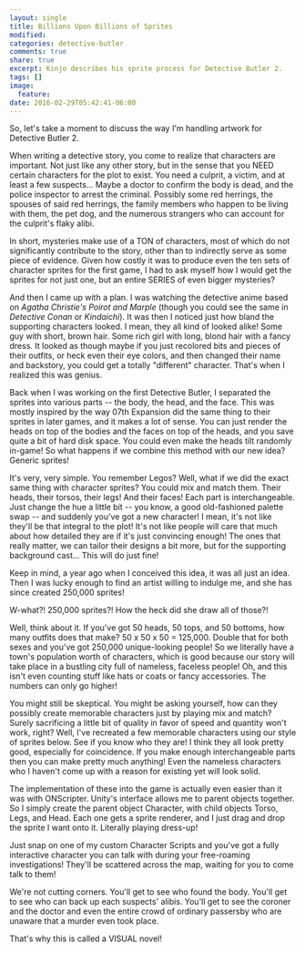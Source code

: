 ```yaml
---
layout: single
title: Billions Upon Billions of Sprites
modified:
categories: detective-butler
comments: true
share: true
excerpt: Kinjo describes his sprite process for Detective Butler 2.
tags: []
image:
  feature:
date: 2016-02-29T05:42:41-06:00
---
```


So, let's take a moment to discuss the way I'm handling artwork for Detective Butler 2.

When writing a detective story, you come to realize that characters are important. Not just like any other story, but in the sense that you NEED certain characters for the plot to exist. You need a culprit, a victim, and at least a few suspects... Maybe a doctor to confirm the body is dead, and the police inspector to arrest the criminal. Possibly some red herrings, the spouses of said red herrings, the family members who happen to be living with them, the pet dog, and the numerous strangers who can account for the culprit's flaky alibi.

In short, mysteries make use of a TON of characters, most of which do not significantly contribute to the story, other than to indirectly serve as some piece of evidence. Given how costly it was to produce even the ten sets of character sprites for the first game, I had to ask myself how I would get the sprites for not just one, but an entire SERIES of even bigger mysteries?

And then I came up with a plan. I was watching the detective anime based on _Agatha Christie's Poirot and Marple_ (though you could see the same in _Detective Conan_ or _Kindaichi_). It was then I noticed just how bland the supporting characters looked. I mean, they all kind of looked alike! Some guy with short, brown hair. Some rich girl with long, blond hair with a fancy dress. It looked as though maybe if you just recolored bits and pieces of their outfits, or heck even their eye colors, and then changed their name and backstory, you could get a totally "different" character.
That's when I realized this was genius.

Back when I was working on the first Detective Butler, I separated the sprites into various parts -- the body, the head, and the face. This was mostly inspired by the way 07th Expansion did the same thing to their sprites in later games, and it makes a lot of sense. You can just render the heads on top of the bodies and the faces on top of the heads, and you save quite a bit of hard disk space. You could even make the heads tilt randomly in-game!
So what happens if we combine this method with our new idea? Generic sprites!

It's very, very simple. You remember Legos? Well, what if we did the exact same thing with character sprites? You could mix and match them. Their heads, their torsos, their legs! And their faces! Each part is interchangeable. Just change the hue a little bit -- you know, a good old-fashioned palette swap -- and suddenly you've got a new character!
I mean, it's not like they'll be that integral to the plot! It's not like people will care that much about how detailed they are if it's just convincing enough! The ones that really matter, we can tailor their designs a bit more, but for the supporting background cast... This will do just fine!

Keep in mind, a year ago when I conceived this idea, it was all just an idea. Then I was lucky enough to find an artist willing to indulge me, and she has since created 250,000 sprites!

W-what?! 250,000 sprites?! How the heck did she draw all of those?!

Well, think about it. If you've got 50 heads, 50 tops, and 50 bottoms, how many outfits does that make? 50 x 50 x 50 = 125,000. Double that for both sexes and you've got 250,000 unique-looking people! So we literally have a town's population worth of characters, which is good because our story will take place in a bustling city full of nameless, faceless people! Oh, and this isn't even counting stuff like hats or coats or fancy accessories. The numbers can only go higher!

You might still be skeptical. You might be asking yourself, how can they possibly create memorable characters just by playing mix and match? Surely sacrificing a little bit of quality in favor of speed and quantity won't work, right? Well, I've recreated a few memorable characters using our style of sprites below. See if you know who they are!
I think they all look pretty good, especially for coincidence. If you make enough interchangeable parts then you can make pretty much anything! Even the nameless characters who I haven't come up with a reason for existing yet will look solid.

The implementation of these into the game is actually even easier than it was with ONScripter. Unity's interface allows me to parent objects together. So I simply create the parent object Character, with child objects Torso, Legs, and Head. Each one gets a sprite renderer, and I just drag and drop the sprite I want onto it. Literally playing dress-up!

Just snap on one of my custom Character Scripts and you've got a fully interactive character you can talk with during your free-roaming investigations! They'll be scattered across the map, waiting for you to come talk to them!

We're not cutting corners. You'll get to see who found the body. You'll get to see who can back up each suspects' alibis. You'll get to see the coroner and the doctor and even the entire crowd of ordinary passersby who are unaware that a murder even took place.

That's why this is called a VISUAL novel!

